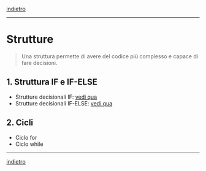 [indietro](/SecondoAnno/index.md)

---

# Strutture
> Una struttura permette di avere del codice più complesso e capace di fare decisioni.

## 1. Struttura IF e IF-ELSE
- Strutture decisionali IF: [vedi qua](./struttura_if.md)
- Strutture decisionali IF-ELSE: [vedi qua](./struttura_if_else.md)

## 2. Cicli
- Ciclo for
- Ciclo while

---

[indietro](/SecondoAnno/index.md)